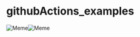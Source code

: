 # githubActions_examples
![Meme](https://api.memegen.link/images/ams/No_me_lo_creo/Ha_funcionado.png)![Meme](https://api.memegen.link/images/ams/No_me_lo_creo/Ha_funcionado.png)